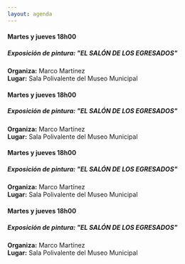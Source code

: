```yaml
---
layout: agenda
---
```


#### <i class="fa fa-star fa-lg star"></i> Martes y jueves 18h00
##### Exposición de pintura: "EL SALÓN DE LOS EGRESADOS"  
**Organiza:** Marco Martínez  
**Lugar:** Sala Polivalente del Museo Municipal

#### <i class="fa fa-star fa-lg star"></i> Martes y jueves 18h00
##### Exposición de pintura: "EL SALÓN DE LOS EGRESADOS"  
**Organiza:** Marco Martínez  
**Lugar:** Sala Polivalente del Museo Municipal

#### <i class="fa fa-star fa-lg star"></i> Martes y jueves 18h00
##### Exposición de pintura: "EL SALÓN DE LOS EGRESADOS"  
**Organiza:** Marco Martínez  
**Lugar:** Sala Polivalente del Museo Municipal

#### <i class="fa fa-star fa-lg star"></i> Martes y jueves 18h00
##### Exposición de pintura: "EL SALÓN DE LOS EGRESADOS"  
**Organiza:** Marco Martínez  
**Lugar:** Sala Polivalente del Museo Municipal
